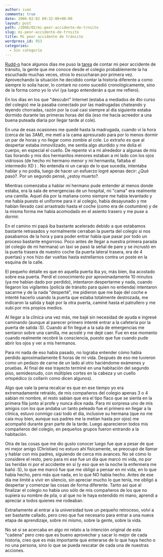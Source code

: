 ```yaml
---
author: ivan
comments: true
date: 2006-02-02 09:32:00+00:00
layout: post
path: /2006/02/mi-peor-accidente-de-trnsito
slug: mi-peor-accidente-de-trnsito
title: Mi peor accidente de tránsito
wordpress_id: 953
categories:
  - Sin categoría
---
```


[Rudd-o](http://www.rudd-o.com) hace algunos días me puso la [tarea](http://rudd-o.com/archives/2006/01/30/meme-del-dia-mi-peor-accidente-de-transito/) de contar mi peor accidente de tránsito, la gente que me conoce desde el colegio probablemente la ha escuchado muchas veces, otros lo escucharan por primera vez. Aprovechando la situación he decidido contar la historia diferente a como siempre lo solía hacer, lo contaré no como sucedió cronológicamente, sino de la forma como yo lo viví (ya luego entenderán a que me refiero).

En los días en los que "descubrí" Internet (estaba a mediados de 4to curso del colegio) me la pasaba conectado por las madrugadas chateando y leyendo chorradas, razón por la cual casi siempre al día siguiente estaba dormido durante las primeras horas del día (eso me hacía acreedor a una buena puteada diaria por llegar tarde al cole).

En una de esas ocasiones me quedé hasta la madrugada, cuando vi la hora (cerca de las 3AM), me metí a la cama apresurado para por lo menos dormir un par de horas y no llegar como zombie al cole. Lo extraño es que al despertar estaba inmovilizado, me sentía algo aturdido y me dolía el cuerpo, en especial el cuello. De repente vi a mi alrededor a algunas de mis tías llorando y mis dos hermanitos menores estaban a mi lado con los ojos vidriosos (de hecho mi hermano menor y mi hermanita, faltaba el intermedio XD ) . No entendía ni un carajo de lo que sucedía, intentaba hablar y no podía, luego de hacer un esfuerzo logré apenas decir: ¿Qué pasó?. Por un segundo pensé, ¿estoy muerto?.

Mientras comenzaba a hablar mi hermano pude entender al menos donde estaba, era la sala de emergencias de un hospital, mi "cama" era realmente una camilla. Aquel día por la mañana como siempre me había levantado y me había puesto el uniforme para ir al colegio, había desayunado y me habían llevado casi arrastrado hasta el coche (como era de costumbre) y de la misma forma me había acomodado en el asiento trasero y me puse a dormir.

En el camino mi papá iba bastante acelerado debido a que estabamos bastante retrasados y normalmente cerraban la puerta del colegio si nos pasabamos de la hora y para poder entrar había que pasar por todo un proceso bastante engorroso. Poco antes de llegar a nuestra primera parada (el colegio de mi hermana) un taxi se pasó la señal de pare y se incrustó en la puerta trasera de nuestro coche (la puerta lateral trasera, era de 4 puertas) y nos hizo dar vueltas hasta estrellarnos contra un poste en la esquina de la calle.

El pequeño detalle es que en aquella puerta iba yo, más bien, iba acostado sobre esa puerta. Perdí el conocimiento por aproximadamente 10 minutos (ya me habían dado por perdido), intentaron despertarme y nada, cuando llegaron los vigilantes (policía de tránsito para quien no entienda) intentaron sacarme y de la nada "desperté", me pidieron que me baje del coche e intenté hacerlo usando la puerta que estaba totalmente destrozada, me indicaron la salida y bajé por la otra puerta, caminé hasta el patrullero y me subí por mis propios medios.

Al llegar a la clínica una vez más, me bajé sin necesidad de ayuda e ingresé caminando (aunque al parecer primero intenté entrar a la cafetería por la puerta de salida :S). Cuando al fin llegué a la sala de emergencias me sentaron sobre una camilla, me acosté y me dejé caer. Fue en ese momento cuando realmente recobré la consciencia, puesto que fue cuando pude abrir los ojos y ver a mis hermanos.

Para mi nada de eso había pasado, no lograba entender cómo había perdido aproximadamente 6 horas de mi vida. Después de eso me tuvieron como un pedazo de carne de un lado al otro haciéndome exámenes y pruebas. Al final de ese trayecto terminé en una habitación del segundo piso, semidesnudo, con múltiples cortes en la cabeza y un cuello ortopédico (o collarín como dicen algunos).

Algo que vale la pena recalcar es que en ese tiempo yo era extremadamente retraído, de mis compañeros del colegio apenas 3 o 4 sabían mi nombre, el resto sabían que era el tipo flaco que se sienta en la primera fila junto al profe y nunca dice nada. Para mi sorpresa uno de mis amigos con los que andaba un tanto peleado fue el primero en llegar a la clínica, estuvo conmigo casi todo el día, inclusive su hermana (que no me caía muy bien, aunque sus padres me la metían hasta por ojos) me acompañó durante gran parte de la tarde. Luego aparecieron todos mis compañeros del colegio, en pequeños grupos fueron entrando a la habitación.

Otra de las cosas que me dio gusto conocer luego fue que a pesar de que mi mejor amigo (Christian) no estuvo ahí físicamente, se preocupó de llamar y hablar con mis padres, siguiendo de cerca mis avances. No sé cómo lo considere el resto, pero para mi ese fue un día que marcó mi vida, no por las heridas ni por el accidente en sí (y eso que en la noche la enfermera me bañó :S), lo que me marcó fue que me obligó a pensar en mi vida, en lo que había hecho, pero más que nada, en lo que NO había hecho. Antes de ese día me limité a vivir en silencio, sin apreciar mucho lo que tenía, me obligó a despertar y comenzar las cosas de forma diferente. Tanto así que al finalizar el colegio no había uno sólo de mis compañeros de los que no supiera su nombre de pila, o al que no le haya extendido mi mano, aprendí a apreciar a todos quienes me rodeaban.

Extrañamente al entrar a la universidad tuve un pequeño retroceso, volví a ser bastante callado, pero creo que fue necesario para entrar a una nueva etapa de aprendizaje, sobre mi mismo, sobre la gente, sobre la vida.

No sé si se acercaba en algo mi relato a la intención original de esta "cadena" pero creo que es bueno aprovechar y sacar lo mejor de cada historia, creo que es más importante que enterarse de lo que haya hecho o no una persona, sino lo que se pueda rescatar de cada una de nuestras acciones.

